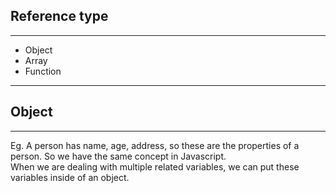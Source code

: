## Reference type
***
* Object
* Array
* Function

***
## Object
***
Eg. A person has name, age, address, so these are the properties of a person. So we have the same concept in Javascript.  
When we are dealing with multiple related variables, we can put these variables inside of an object.
